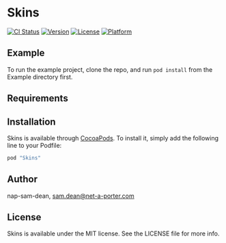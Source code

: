# Skins

[![CI Status](http://img.shields.io/travis/nap-sam-dean/Skins.svg?style=flat)](https://travis-ci.org/nap-sam-dean/Skins)
[![Version](https://img.shields.io/cocoapods/v/Skins.svg?style=flat)](http://cocoapods.org/pods/Skins)
[![License](https://img.shields.io/cocoapods/l/Skins.svg?style=flat)](http://cocoapods.org/pods/Skins)
[![Platform](https://img.shields.io/cocoapods/p/Skins.svg?style=flat)](http://cocoapods.org/pods/Skins)

## Example

To run the example project, clone the repo, and run `pod install` from the Example directory first.

## Requirements

## Installation

Skins is available through [CocoaPods](http://cocoapods.org). To install
it, simply add the following line to your Podfile:

```ruby
pod "Skins"
```

## Author

nap-sam-dean, sam.dean@net-a-porter.com

## License

Skins is available under the MIT license. See the LICENSE file for more info.
